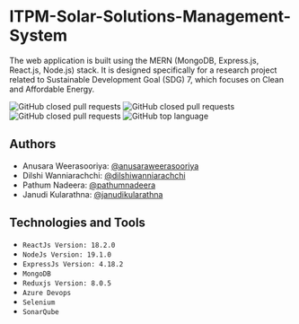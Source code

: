 # ITPM-Solar-Solutions-Management-System

The web application is built using the MERN (MongoDB, Express.js, React.js, Node.js) stack. It is designed specifically for a research project related to Sustainable Development Goal (SDG) 7, which focuses on Clean and Affordable Energy.

<p>
  <img alt="GitHub closed pull requests" src="https://img.shields.io/github/contributors-anon/anusaraweerasooriya/ITPM-Solar-Solutions-Management-System?color=blue">
  <img alt="GitHub closed pull requests" src="https://img.shields.io/github/watchers/anusaraweerasooriya/ITPM-Solar-Solutions-Management-System">
  <img alt="GitHub closed pull requests" src="https://img.shields.io/github/issues-pr-closed/anusaraweerasooriya/ITPM-Solar-Solutions-Management-System?color=blue">
  <img alt="GitHub top language" src="https://img.shields.io/github/languages/top/anusaraweerasooriya/ITPM-Solar-Solutions-Management-System">
</p>

## Authors

- Anusara Weerasooriya: [@anusaraweerasooriya](https://www.github.com/anusaraweerasooriya)
- Dilshi Wanniarachchi: [@dilshiwanniarachchi](https://www.github.com/DilshiWanniarachchi)
- Pathum Nadeera: [@pathumnadeera](https://www.github.com/PathumNadeera)
- Janudi Kularathna: [@janudikularathna](https://www.github.com/Janudi62)

## Technologies and Tools
- `ReactJs Version: 18.2.0`
- `NodeJs Version: 19.1.0`
- `ExpressJs Version: 4.18.2 `
- `MongoDB`
- `Reduxjs Version: 8.0.5`
- `Azure Devops`
- `Selenium`
- `SonarQube`

